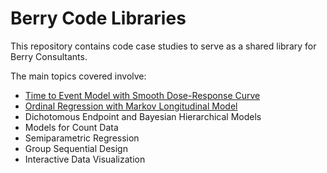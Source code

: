 # Berry Code Libraries

This repository contains code case studies to serve as a shared library for Berry Consultants.

The main topics covered involve:

* [Time to Event Model with Smooth Dose-Response Curve](./Time%20to%20Event/)
* [Ordinal Regression with Markov Longitudinal Model](./Ordinal%20Regression/)
* Dichotomous Endpoint and Bayesian Hierarchical Models
* Models for Count Data
* Semiparametric Regression
* Group Sequential Design
* Interactive Data Visualization
